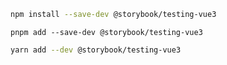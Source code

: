 ```sh renderer="vue" language="js" packageManager="npm"
npm install --save-dev @storybook/testing-vue3
```

```shell renderer="vue" language="js" packageManager="pnpm"
pnpm add --save-dev @storybook/testing-vue3
```

```sh renderer="vue" language="js" packageManager="yarn"
yarn add --dev @storybook/testing-vue3
```

